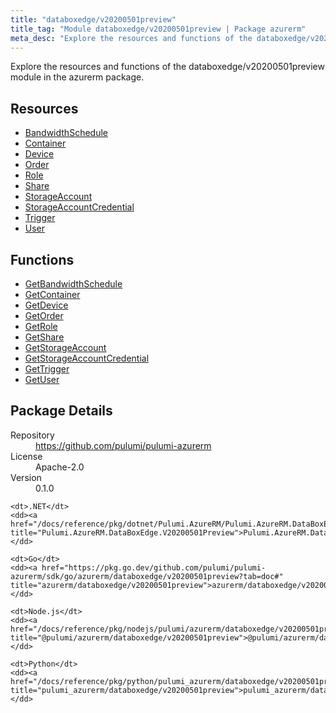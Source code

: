 ```yaml
---
title: "databoxedge/v20200501preview"
title_tag: "Module databoxedge/v20200501preview | Package azurerm"
meta_desc: "Explore the resources and functions of the databoxedge/v20200501preview module in the azurerm package."
---
```


<!-- WARNING: this file was generated by Pulumi Docs Generator. -->
<!-- Do not edit by hand unless you're certain you know what you are doing! -->

Explore the resources and functions of the databoxedge/v20200501preview module in the azurerm package.

<h2 id="resources">Resources</h2>
<ul class="api">
    <li><a href="bandwidthschedule" title="BandwidthSchedule"><span class="symbol resource"></span>BandwidthSchedule</a></li>
    <li><a href="container" title="Container"><span class="symbol resource"></span>Container</a></li>
    <li><a href="device" title="Device"><span class="symbol resource"></span>Device</a></li>
    <li><a href="order" title="Order"><span class="symbol resource"></span>Order</a></li>
    <li><a href="role" title="Role"><span class="symbol resource"></span>Role</a></li>
    <li><a href="share" title="Share"><span class="symbol resource"></span>Share</a></li>
    <li><a href="storageaccount" title="StorageAccount"><span class="symbol resource"></span>StorageAccount</a></li>
    <li><a href="storageaccountcredential" title="StorageAccountCredential"><span class="symbol resource"></span>StorageAccountCredential</a></li>
    <li><a href="trigger" title="Trigger"><span class="symbol resource"></span>Trigger</a></li>
    <li><a href="user" title="User"><span class="symbol resource"></span>User</a></li>
</ul>

<h2 id="functions">Functions</h2>
<ul class="api">
    <li><a href="getbandwidthschedule" title="GetBandwidthSchedule"><span class="symbol function"></span>GetBandwidthSchedule</a></li>
    <li><a href="getcontainer" title="GetContainer"><span class="symbol function"></span>GetContainer</a></li>
    <li><a href="getdevice" title="GetDevice"><span class="symbol function"></span>GetDevice</a></li>
    <li><a href="getorder" title="GetOrder"><span class="symbol function"></span>GetOrder</a></li>
    <li><a href="getrole" title="GetRole"><span class="symbol function"></span>GetRole</a></li>
    <li><a href="getshare" title="GetShare"><span class="symbol function"></span>GetShare</a></li>
    <li><a href="getstorageaccount" title="GetStorageAccount"><span class="symbol function"></span>GetStorageAccount</a></li>
    <li><a href="getstorageaccountcredential" title="GetStorageAccountCredential"><span class="symbol function"></span>GetStorageAccountCredential</a></li>
    <li><a href="gettrigger" title="GetTrigger"><span class="symbol function"></span>GetTrigger</a></li>
    <li><a href="getuser" title="GetUser"><span class="symbol function"></span>GetUser</a></li>
</ul>

<h2 id="package-details">Package Details</h2>
<dl class="package-details">
	<dt>Repository</dt>
	<dd><a href="https://github.com/pulumi/pulumi-azurerm">https://github.com/pulumi/pulumi-azurerm</a></dd>
	<dt>License</dt>
	<dd>Apache-2.0</dd>
	<dt>Version</dt>
	<dd>0.1.0</dd>
</dl>



<dl class="tabular">

    <dt>.NET</dt>
    <dd><a href="/docs/reference/pkg/dotnet/Pulumi.AzureRM/Pulumi.AzureRM.DataBoxEdge.V20200501Preview.html" title="Pulumi.AzureRM.DataBoxEdge.V20200501Preview">Pulumi.AzureRM.DataBoxEdge.V20200501Preview</a></dd>

    <dt>Go</dt>
    <dd><a href="https://pkg.go.dev/github.com/pulumi/pulumi-azurerm/sdk/go/azurerm/databoxedge/v20200501preview?tab=doc#" title="azurerm/databoxedge/v20200501preview">azurerm/databoxedge/v20200501preview</a></dd>

    <dt>Node.js</dt>
    <dd><a href="/docs/reference/pkg/nodejs/pulumi/azurerm/databoxedge/v20200501preview/#" title="@pulumi/azurerm/databoxedge/v20200501preview">@pulumi/azurerm/databoxedge/v20200501preview</a></dd>

    <dt>Python</dt>
    <dd><a href="/docs/reference/pkg/python/pulumi_azurerm/databoxedge/v20200501preview" title="pulumi_azurerm/databoxedge/v20200501preview">pulumi_azurerm/databoxedge/v20200501preview</a></dd>

</dl>

